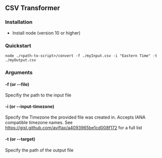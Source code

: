 ## CSV Transformer

### Installation
* Install node (version 10 or higher)

### Quickstart
`node ./<path-to-script>/convert -f ./myInput.csv -i "Eastern Time" -t ./myOutput.csv`


### Arguments
#### -f (or --file)
Specifiy the path to the input file


#### -i (or --input-timezone)
Specify the Timezone the provided file was created in. Accepts IANA compatible timezone names. See https://gist.github.com/aviflax/a4093965be1cd008f172 for a full list

#### -t (or --target)
Specify the path of the output file
